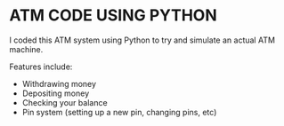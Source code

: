 # ATM CODE USING PYTHON

I coded this ATM system using Python to try and simulate an actual ATM machine. 

Features include:
- Withdrawing money
- Depositing money
- Checking your balance
- Pin system (setting up a new pin, changing pins, etc)
